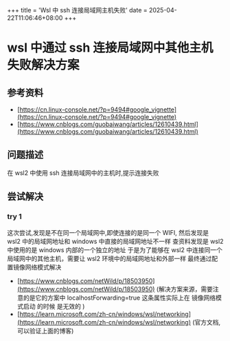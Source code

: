 +++
title = 'Wsl 中 ssh 连接局域网主机失败'
date = 2025-04-22T11:06:46+08:00
+++

# wsl 中通过 ssh 连接局域网中其他主机失败解决方案

## 参考资料

- [https://cn.linux-console.net/?p=9494#google_vignette](https://cn.linux-console.net/?p=9494#google_vignette)
- [https://www.cnblogs.com/guobaiwang/articles/12610439.html](https://www.cnblogs.com/guobaiwang/articles/12610439.html)

## 问题描述

在 wsl2 中使用 ssh 连接局域网中的主机时,提示连接失败

## 尝试解决

### try 1

这次尝试,发现是不在同一个局域网中,即使连接的是同一个 WIFI,
然后发现是 wsl2 中的局域网地址和 windows 中直接的局域网地址不一样
查资料发现是 wsl2 中使用的是 windows 内部的一个独立的地址
于是为了能够在 wsl2 中连接同一个局域网中的其他主机，需要让 wsl2 环境中的局域网地址和外部一样
最终通过配置镜像网络模式解决

- [https://www.cnblogs.com/netWild/p/18503950](https://www.cnblogs.com/netWild/p/18503950) (解决方案来源，需要注意的是它的方案中 localhostForwarding=true 这条属性实际上在 镜像网络模式启动 的时候 是无效的 )
- [https://learn.microsoft.com/zh-cn/windows/wsl/networking](https://learn.microsoft.com/zh-cn/windows/wsl/networking) (官方文档,可以验证上面的博客)
